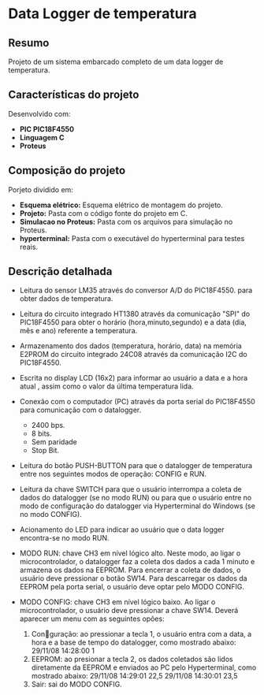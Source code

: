# Data Logger de temperatura


## Resumo

Projeto de um sistema embarcado completo de um data logger de temperatura.


## Características do projeto

Desenvolvido com:

- **PIC PIC18F4550**
- **Linguagem C**
- **Proteus**


## Composição do projeto

Porjeto dividido em:

- **Esquema elétrico:** Esquema elétrico de montagem do projeto.
- **Projeto:** Pasta com o código fonte do projeto em C.
- **Simulacao no Proteus:** Pasta com os arquivos para simulação no Proteus.
- **hyperterminal:** Pasta com o executável do hyperterminal para testes reais.


## Descrição detalhada

- Leitura do sensor LM35 através do conversor A/D do PIC18F4550. para obter dados de temperatura.

- Leitura do circuito integrado HT1380 através da comunicação "SPI" do PIC18F4550 para obter o horário (hora,minuto,segundo) e a data (dia, mês e ano) referente a temperatura.

- Armazenamento dos dados (temperatura, horário, data) na memória E2PROM do circuito integrado 24C08 através da comunicação I2C do PIC18F4550.

- Escrita no display LCD (16x2) para informar ao usuário a data e a hora atual , assim como o valor da última temperatura lida.

- Conexão com o computador (PC) através da porta serial do PIC18F4550 para comunicação com o datalogger.
	* 2400 bps.
	* 8 bits.
	* Sem paridade
	* Stop Bit.

- Leitura do botão PUSH-BUTTON para que o datalogger de temperatura entre nos seguintes modos de operação: CONFIG e RUN.

- Leitura da chave SWITCH para que o usuário interrompa a coleta de dados do datalogger (se no modo RUN) ou para que o usuário entre no modo de configuração do datalogger via Hyperterminal do Windows (se no modo CONFIG).

- Acionamento do LED para indicar ao usuário que o data logger encontra-se no modo RUN.

- MODO RUN: chave CH3 em nível lógico alto. Neste modo, ao ligar o microcontrolador, o datalogger faz a coleta dos dados a cada 1 minuto e armazena os dados na EEPROM. Para encerrar a coleta de dados, o usuário deve pressionar o botão SW14. Para descarregar os dados da EEPROM pela porta serial, o usuário deve optar pelo MODO CONFIG.

- MODO CONFIG: chave CH3 em nível lógico baixo. Ao ligar o microcontrolador, o usuário deve pressionar a chave SW14. Deverá aparecer um menu com as seguintes
opões:
	1. Conguração: ao pressionar a tecla 1, o usuário entra com a data, a hora e a base de tempo do datalogger, como mostrado abaixo:
		29/11/08 14:28:00 1
	2. EEPROM: ao presionar a tecla 2, os dados coletados são lidos diretamente da EEPROM e enviados ao PC pelo Hyperterminal, como mostrado abaixo:
		29/11/08 14:29:01 22,5
		29/11/08 14:30:01 23,5
	3. Sair: sai do MODO CONFIG.